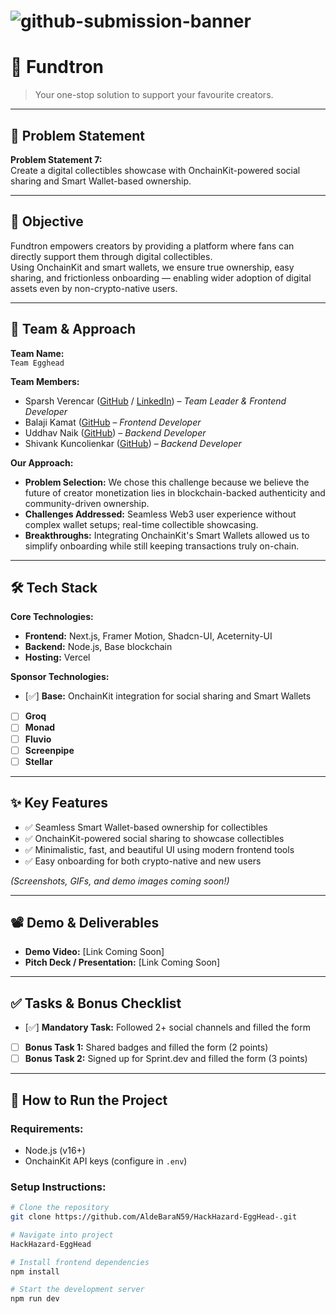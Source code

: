 # ![github-submission-banner](https://github.com/user-attachments/assets/a1493b84-e4e2-456e-a791-ce35ee2bcf2f)  
# 🚀 **Fundtron**  
> Your one-stop solution to support your favourite creators.

---

## 📌 Problem Statement
 
**Problem Statement 7:**  
Create a digital collectibles showcase with OnchainKit-powered social sharing and Smart Wallet-based ownership.

---

## 🎯 Objective

Fundtron empowers creators by providing a platform where fans can directly support them through digital collectibles.  
Using OnchainKit and smart wallets, we ensure true ownership, easy sharing, and frictionless onboarding — enabling wider adoption of digital assets even by non-crypto-native users.

---

## 🧠 Team & Approach

**Team Name:**  
`Team Egghead`

**Team Members:**  
- Sparsh Verencar ([GitHub](https://github.com/Sparsh-Verencar) / [LinkedIn](https://www.linkedin.com/in/sparsh-verencar)) – *Team Leader & Frontend Developer*  
- Balaji Kamat ([GitHub](https://github.com/Maha-Purush) – *Frontend Developer* 
- Uddhav Naik ([GitHub](https://github.com/Elfinbolt)) – *Backend Developer*  
- Shivank Kuncolienkar ([GitHub](https://github.com/AldeBaraN59)) – *Backend Developer*  

**Our Approach:**  
- **Problem Selection:** We chose this challenge because we believe the future of creator monetization lies in blockchain-backed authenticity and community-driven ownership.  
- **Challenges Addressed:** Seamless Web3 user experience without complex wallet setups; real-time collectible showcasing.  
- **Breakthroughs:** Integrating OnchainKit's Smart Wallets allowed us to simplify onboarding while still keeping transactions truly on-chain.

---

## 🛠️ Tech Stack

**Core Technologies:**
- **Frontend:** Next.js, Framer Motion, Shadcn-UI, Aceternity-UI
- **Backend:** Node.js, Base blockchain
- **Hosting:** Vercel

**Sponsor Technologies:**
- [✅] **Base:** OnchainKit integration for social sharing and Smart Wallets
- [ ] **Groq**
- [ ] **Monad**
- [ ] **Fluvio**
- [ ] **Screenpipe**
- [ ] **Stellar**

---

## ✨ Key Features

- ✅ Seamless Smart Wallet-based ownership for collectibles  
- ✅ OnchainKit-powered social sharing to showcase collectibles  
- ✅ Minimalistic, fast, and beautiful UI using modern frontend tools  
- ✅ Easy onboarding for both crypto-native and new users  

*(Screenshots, GIFs, and demo images coming soon!)*

---

## 📽️ Demo & Deliverables

- **Demo Video:** [Link Coming Soon]  
- **Pitch Deck / Presentation:** [Link Coming Soon]

---

## ✅ Tasks & Bonus Checklist

- [✅] **Mandatory Task:** Followed 2+ social channels and filled the form  
- [ ] **Bonus Task 1:** Shared badges and filled the form (2 points)  
- [ ] **Bonus Task 2:** Signed up for Sprint.dev and filled the form (3 points)

---

## 🧪 How to Run the Project

### Requirements:
- Node.js (v16+)
- OnchainKit API keys (configure in `.env`)

### Setup Instructions:
```bash
# Clone the repository
git clone https://github.com/AldeBaraN59/HackHazard-EggHead-.git

# Navigate into project
HackHazard-EggHead

# Install frontend dependencies
npm install

# Start the development server
npm run dev
